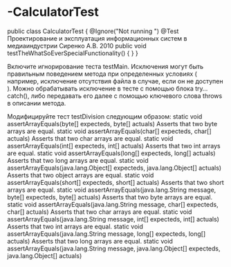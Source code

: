 # -CalculatorTest
public class CalculatorTest {
 @Ignore("Not running ")
 @Test
Проектирование и эксплуатация информационных систем в медиаиндустрии
Сиренко А.В. 2010
 public void testTheWhatSoEverSpecialFunctionality() {
 }
}

Включите игнорирование теста testMain. 
Исключения могут быть правильным поведением метода при определенных
условиях ( например, исключение отсутствия файла в случае, если он не доступен ).
Можно обрабатывать исключение в тесте с помощью блока try…catch(), либо передавать
его далее с помощью ключевого слова throws в описании метода.

Модифицируйте тест testDivision следующим образом:
static void assertArrayEquals(byte[] expecteds, byte[] actuals)
 Asserts that two byte arrays are equal.
static void assertArrayEquals(char[] expecteds, char[] actuals)
 Asserts that two char arrays are equal.
static void assertArrayEquals(int[] expecteds, int[] actuals)
 Asserts that two int arrays are equal.
static void assertArrayEquals(long[] expecteds, long[] actuals)
 Asserts that two long arrays are equal.
static void assertArrayEquals(java.lang.Object[] expecteds,
java.lang.Object[] actuals)
 Asserts that two object arrays are equal.
static void assertArrayEquals(short[] expecteds, short[] actuals)
 Asserts that two short arrays are equal.
static void assertArrayEquals(java.lang.String message, byte[] expecteds,
byte[] actuals)
 Asserts that two byte arrays are equal.
static void assertArrayEquals(java.lang.String message, char[] expecteds,
char[] actuals)
 Asserts that two char arrays are equal.
static void assertArrayEquals(java.lang.String message, int[] expecteds,
int[] actuals)
 Asserts that two int arrays are equal.
static void assertArrayEquals(java.lang.String message, long[] expecteds,
long[] actuals)
 Asserts that two long arrays are equal.
static void assertArrayEquals(java.lang.String message,
java.lang.Object[] expecteds, java.lang.Object[] actuals)
